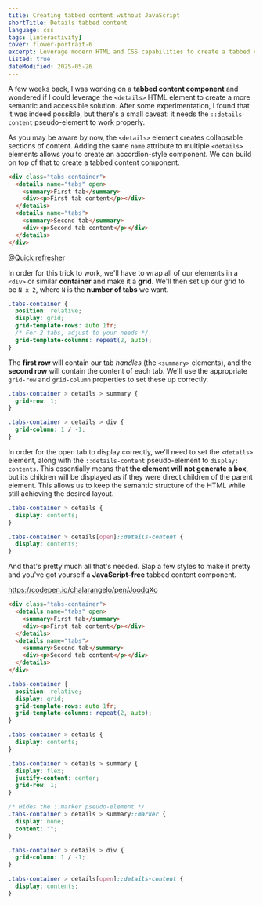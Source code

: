 ```yaml
---
title: Creating tabbed content without JavaScript
shortTitle: Details tabbed content
language: css
tags: [interactivity]
cover: flower-portrait-6
excerpt: Leverage modern HTML and CSS capabilities to create a tabbed content component without JavaScript.
listed: true
dateModified: 2025-05-26
---
```


A few weeks back, I was working on a **tabbed content component** and wondered if I could leverage the `<details>` HTML element to create a more semantic and accessible solution. After some experimentation, I found that it was indeed possible, but there's a small caveat: it needs the `::details-content` pseudo-element to work properly.

<baseline-support featureId="details-content">
</baseline-support>

As you may be aware by now, the `<details>` element creates collapsable sections of content. Adding the same `name` attribute to multiple `<details>` elements allows you to create an accordion-style component. We can build on top of that to create a tabbed content component.

```html
<div class="tabs-container">
  <details name="tabs" open>
    <summary>First tab</summary>
    <div><p>First tab content</p></div>
  </details>
  <details name="tabs">
    <summary>Second tab</summary>
    <div><p>Second tab content</p></div>
  </details>
</div>
```

@[Quick refresher](/html/s/details-accordion)

In order for this trick to work, we'll have to wrap all of our elements in a `<div>` or similar **container** and make it a **grid**. We'll then set up our grid to be `N x 2`, where `N` is the **number of tabs** we want.

```css
.tabs-container {
  position: relative;
  display: grid;
  grid-template-rows: auto 1fr;
  /* For 2 tabs, adjust to your needs */
  grid-template-columns: repeat(2, auto);
}
```

The **first row** will contain our tab _handles_ (the `<summary>` elements), and the **second row** will contain the content of each tab. We'll use the appropriate `grid-row` and `grid-column` properties to set these up correctly.

```css
.tabs-container > details > summary {
  grid-row: 1;
}

.tabs-container > details > div {
  grid-column: 1 / -1;
}
```

In order for the open tab to display correctly, we'll need to set the `<details>` element, along with the `::details-content` pseudo-element to `display: contents`. This essentially means that **the element will not generate a box**, but its children will be displayed as if they were direct children of the parent element. This allows us to keep the semantic structure of the HTML while still achieving the desired layout.

```css
.tabs-container > details {
  display: contents;
}

.tabs-container > details[open]::details-content {
  display: contents;
}
```

And that's pretty much all that's needed. Slap a few styles to make it pretty and you've got yourself a **JavaScript-free** tabbed content component.

https://codepen.io/chalarangelo/pen/JoodqXo

```html
<div class="tabs-container">
  <details name="tabs" open>
    <summary>First tab</summary>
    <div><p>First tab content</p></div>
  </details>
  <details name="tabs">
    <summary>Second tab</summary>
    <div><p>Second tab content</p></div>
  </details>
</div>
```

```css
.tabs-container {
  position: relative;
  display: grid;
  grid-template-rows: auto 1fr;
  grid-template-columns: repeat(2, auto);
}

.tabs-container > details {
  display: contents;
}

.tabs-container > details > summary {
  display: flex;
  justify-content: center;
  grid-row: 1;
}

/* Hides the ::marker pseudo-element */
.tabs-container > details > summary::marker {
  display: none;
  content: "";
}

.tabs-container > details > div {
  grid-column: 1 / -1;
}

.tabs-container > details[open]::details-content {
  display: contents;
}
```
